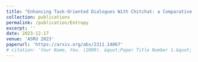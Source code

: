 ```yaml
---
title: "Enhancing Task-Oriented Dialogues With Chitchat: a Comparative Study Based on Lexical Diversity and Divergence."
collection: publications
permalink: /publication/Entropy
excerpt: ''
date: 2023-12-17
venue: 'ASRU 2023'
paperurl: 'https://arxiv.org/abs/2311.14067'
# citation: 'Your Name, You. (2009). &quot;Paper Title Number 1.&quot; <i>Journal 1</i>. 1(1).'
---
```

<!-- This paper is about the number 1. The number 2 is left for future work.

[Download paper here](http://academicpages.github.io/files/paper1.pdf)

Recommended citation: Your Name, You. (2009). "Paper Title Number 1." <i>Journal 1</i>. 1(1). -->